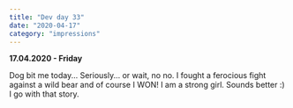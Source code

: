```yaml
---
title: "Dev day 33"
date: "2020-04-17"
category: "impressions"
---
```


**17.04.2020 - Friday**

Dog bit me today... Seriously... or wait, no no. I fought a ferocious
fight against a wild bear and of course I WON! I am a strong girl. Sounds better :) I go with that
story.
